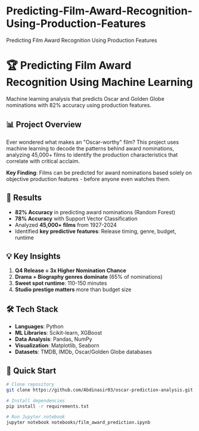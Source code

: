 # Predicting-Film-Award-Recognition-Using-Production-Features
Predicting Film Award Recognition Using Production Features 
# 🏆 Predicting Film Award Recognition Using Machine Learning

Machine learning analysis that predicts Oscar and Golden Globe nominations with 82% accuracy using production features.

## 📊 Project Overview

Ever wondered what makes an "Oscar-worthy" film? This project uses machine learning to decode the patterns behind award nominations, analyzing 45,000+ films to identify the production characteristics that correlate with critical acclaim.

**Key Finding**: Films can be predicted for award nominations based solely on objective production features - before anyone even watches them.

## 🎯 Results

- **82% Accuracy** in predicting award nominations (Random Forest)
- **78% Accuracy** with Support Vector Classification
- Analyzed **45,000+ films** from 1927-2024
- Identified **key predictive features**: Release timing, genre, budget, runtime

## 💡 Key Insights

1. **Q4 Release = 3x Higher Nomination Chance**
2. **Drama + Biography genres dominate** (65% of nominations)
3. **Sweet spot runtime**: 110-150 minutes
4. **Studio prestige matters** more than budget size

## 🛠️ Tech Stack

- **Languages**: Python
- **ML Libraries**: Scikit-learn, XGBoost
- **Data Analysis**: Pandas, NumPy
- **Visualization**: Matplotlib, Seaborn
- **Datasets**: TMDB, IMDb, Oscar/Golden Globe databases

## 🚀 Quick Start

```bash
# Clone repository
git clone https://github.com/Abdinasir03/oscar-prediction-analysis.git

# Install dependencies
pip install -r requirements.txt

# Run Jupyter notebook
jupyter notebook notebooks/film_award_prediction.ipynb
